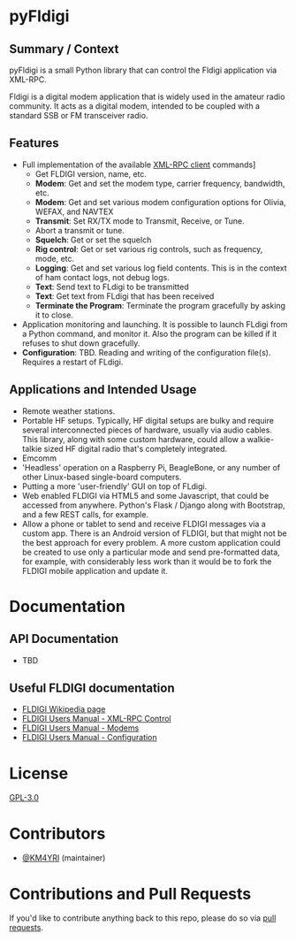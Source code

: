 # pyFldigi

## Summary / Context

pyFldigi is a small Python library that can control the Fldigi application via XML-RPC.  

Fldigi is a digital modem application that is widely used in the amateur radio community.  It acts as a digital modem, intended to be coupled with a standard SSB or FM transceiver radio.

## Features

* Full implementation of the available [XML-RPC client](http://www.w1hkj.com/FldigiHelp-3.21/html/configuration_page.html) commands]
  * Get FLDIGI version, name, etc.
  * **Modem**: Get and set the modem type, carrier frequency, bandwidth, etc.
  * **Modem**: Get and set various modem configuration options for Olivia, WEFAX, and NAVTEX
  * **Transmit**: Set RX/TX mode to Transmit, Receive, or Tune.
  * Abort a transmit or tune.
  * **Squelch**: Get or set the squelch
  * **Rig control**: Get or set various rig controls, such as frequency, mode, etc.
  * **Logging**: Get and set various log field contents.  This is in the context of ham contact logs, not debug logs.
  * **Text**: Send text to FLdigi to be transmitted
  * **Text**: Get text from FLdigi that has been received
  * **Terminate the Program**: Terminate the program gracefully by asking it to close.
* Application monitoring and launching.  It is possible to launch FLdigi from a Python command, and monitor it.  Also the program can be killed if it refuses to shut down gracefully.
* **Configuration**: TBD.  Reading and writing of the configuration file(s).  Requires a restart of FLdigi.


## Applications and Intended Usage

* Remote weather stations.
* Portable HF setups.  Typically, HF digital setups are bulky and require several interconnected pieces of hardware, usually via audio cables.  This library, along with some custom hardware, could allow a walkie-talkie sized HF digital radio that's completely integrated.
* Emcomm
* 'Headless' operation on a Raspberry Pi, BeagleBone, or any number of other Linux-based single-board computers.
* Putting a more 'user-friendly' GUI on top of FLdigi.
* Web enabled FLDIGI via HTML5 and some Javascript, that could be accessed from anywhere.  Python's Flask / Django along with Bootstrap, and a few REST calls, for example.
* Allow a phone or tablet to send and receive FLDIGI messages via a custom app.  There is an Android version of FLDIGI, but that might not be the best approach for every problem.  A more custom application could be created to use only a particular mode and send pre-formatted data, for example, with considerably less work than it would be to fork the FLDIGI mobile application and update it.

# Documentation

## API Documentation

* TBD

## Useful FLDIGI documentation

* [FLDIGI Wikipedia page](https://en.wikipedia.org/wiki/Fldigi)
* [FLDIGI Users Manual - XML-RPC Control](http://www.w1hkj.com/FldigiHelp-3.21/html/xmlrpc_control_page.html)
* [FLDIGI Users Manual - Modems](http://www.w1hkj.com/FldigiHelp-3.21/html/modems_page.html)
* [FLDIGI Users Manual - Configuration](http://www.w1hkj.com/FldigiHelp-3.21/html/configuration_page.html)

# License

[GPL-3.0](https://github.com/KM4YRI/pyFldigi/blob/master/LICENSE)

# Contributors

* [@KM4YRI](https://github.com/KM4YRI) (maintainer)

# Contributions and Pull Requests

If you'd like to contribute anything back to this repo, please do so via [pull requests](https://help.github.com/articles/using-pull-requests).
